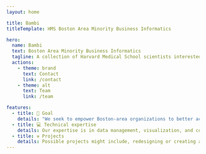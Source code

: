 ```yaml
---
layout: home

title: Bambi
titleTemplate: HMS Boston Area Minority Business Informatics

hero:
  name: Bambi
  text: Boston Area Minority Business Informatics
  tagline: A collection of Harvard Medical School scientists interested in applying our technical skills to support local minority-owned/serving organizations.
  actions:
    - theme: brand
      text: Contact
      link: /contact
    - theme: alt
      text: Team
      link: /team

features:
  - title: 🚀 Goal
    details: "We seek to empower Boston-area organizations to better achieve their aims, including but not limited to, growing a business developing investor materials, and engaging customers."
  - title: 💻 Technical expertise
    details: Our expertise is in data management, visualization, and communication.
  - title: ⚒️ Projects
    details: Possible projects might include, redesigning or creating a website, visualizing internal data, developing spreadsheets to track organizational data.
---
```


<style>
  :root {
    --vp-c-brand: var(--vp-c-red);
    --vp-c-brand-light: var(--vp-c-red-light);
    --vp-c-brand-lighter: var(--vp-c-red-lighter);
    --vp-c-brand-dark: var(--vp-c-red-dark);
  }
</style>

